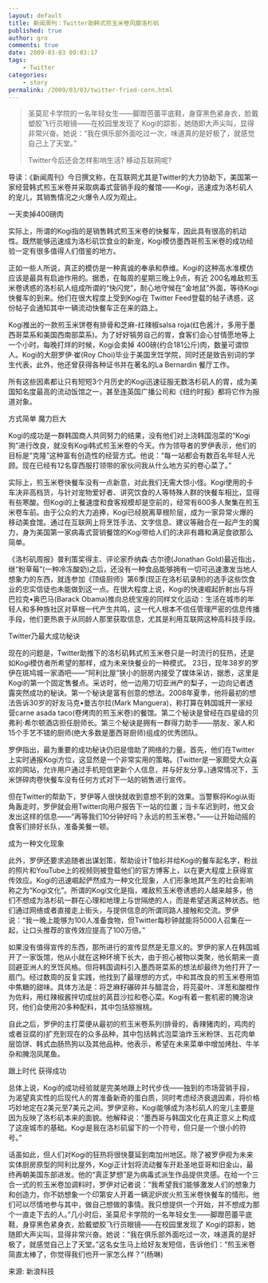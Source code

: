 ```yaml
---
layout: default
title: 新闻周刊：Twitter助韩式煎玉米卷风靡洛杉矶
published: true
author: gro
comments: true
date: 2009-03-03 09:03:17
tags:
    - Twitter
categories:
    - story
permalink: /2009/03/03/twitter-fried-corn.html
---
```

> 圣莫尼卡学院的一名年轻女生——脚蹬芭蕾平底鞋，身穿黑色紧身衣，脸戴塑胶飞行员眼镜——在校园里发现了 Kogi的踪影，她随即大声尖叫，显得非常兴奋。她说：“我在俱乐部外面吃过一次，味道真的是好极了，就感觉自己上了天堂。”
> 
> Twitter今后还会怎样影响生活? 移动互联网呢?

导读：《新闻周刊》今日撰文称，在互联网尤其是Twitter的大力协助下，美国第一家经营韩式煎玉米卷并采取病毒式营销手段的餐馆——Kogi，迅速成为洛杉矶人的宠儿，其销售情况之火爆令人叹为观止。 

一天卖掉400磅肉 

实际上，所谓的Kogi指的是销售韩式煎玉米卷的快餐车，因此具有很高的机动性。既然能够迅速成为洛杉矶饮食业的新宠，Kogi模仿墨西哥煎玉米卷的成功经验一定有很多值得人们借鉴的地方。 

正如一些人所说，真正的模仿是一种真诚的奉承和恭维。Kogi的这种高水准模仿应该是最具有启迪作用的。据悉，在每周的星期三晚上9点，有近 200名难敌煎玉米卷诱惑的洛杉矶人组成所谓的“快闪党”，耐心地守候在“金地鼠”外面，等待Kogi快餐车的到来。他们在很大程度上受到Kogi在 Twitter Feed登载的帖子诱惑，这份帖子会通知其中一辆流动快餐车正在来的路上。 



Kogi推出的一款煎玉米饼卷有排骨和芝麻-红辣椒salsa roja(红色酱汁，多用于墨西哥菜系和美国西南部菜系)。为了好好犒劳自己的胃，食客们会心甘情愿地等上一个小时。每晚打烊的时候，Kogi会卖掉 400磅(约合181公斤)肉，数量可谓惊人。Kogi的大厨罗伊·崔(Roy Choi)毕业于美国烹饪学院，同时还是致告别词的学生代表，此外，他还曾获得各种证书并在著名的La Bernardin 餐厅工作。 

所有这些因素都让只有短短3个月历史的Kogi迅速征服无数洛杉矶人的胃，成为美国知名度最高的流动饭馆之一，甚至连英国广播公司和《纽约时报》都将它作为报道对象。 

方式简单 魔力巨大 

Kogi的成功是一群韩国商人共同努力的结果，没有他们对上浇韩国泡菜的“Kogi狗”进行改良，就没有Kogi韩式煎玉米卷的今天。作为领导者的罗伊表示，他们的目标是“克隆”这种富有创造性的经营方式。他说：“每一站都会有数百名年轻人光顾。现在已经有12名穿西服打领带的家伙问我从什么地方买的卷心菜了。” 

实际上，煎玉米卷快餐车没有一点新意，对此我们无需大惊小怪。Kogi使用的卡车决非高档货，与针对宠物爱好者、讲究饮食的人等特殊人群的快餐车相比，显得有些寒酸。但Kogi的上餐速度和食客规模却是空前的，经常有600多人聚集在煎玉米卷车前。由于公众的大力追捧，Kogi已经脱离草根阶层，成为一家异常火爆的移动美食馆。通过在互联网上将烹饪手法、文字信息、建议等融合在一起产生的魔力，身为美国第一家病毒式营销餐馆的Kogi带给人们的决非有趣和满足食欲那么简单。 

《洛杉矶周报》普利策奖得主、评论家乔纳森·古尔德(Jonathan Gold)最近指出，继“粉草莓”(一种冷冻酸奶)之后，还没有一种食品能够拥有一切可迅速激发当地人想象力的东西，就连参加《顶级厨师》第6季(现正在洛杉矶录制)的选手这些饮食业的忠实信徒也未能做到这一点。在很大程度上说，Kogi的快速崛起折射出与将巴拉克•奥巴马(Barack Obama)推向总统宝座的同样文化运动：生活在城市的年轻人和多种族社区对草根一代产生共鸣，这一代人根本不信任管理严密的信息传播手段，他们更热衷于从同龄人那里获取信息，尤其是利用互联网这种高科技手段。 

Twitter乃最大成功秘诀 

现在的问题是，Twitter助推下的洛杉矶韩式煎玉米卷只是一时流行的狂热，还是如Kogi模仿者所希望的那样，成为未来快餐业的一种模式。 23日，现年38岁的罗伊在斑鸠城一家酒吧——“阿利比屋”狭小的厨房内接受了媒体采访，据悉，这里是Kogi的第一个固定售餐点。采访时，他一边用刀切亚洲产的梨子，一边向记者透露突然成功的秘诀。第一个秘诀是富有创意的想法。2008年夏季，他将最初的想法告诉30岁的好友马克•曼古尔拉(Mark Manguera)，称打算在韩国城开一家经营carne asada taco(卷烤肉的煎玉米卷)的餐馆。第二个秘诀是曾经在四星级的贝弗利·希尔顿酒店担任厨师长。第三个秘诀是拥有一群得力助手——朋友、家人和15个手艺不错的厨师(绝大多数是墨西哥厨师)组成的优秀团队。 

罗伊指出，最为重要的成功秘诀仍旧是借助了网络的力量。首先，他们在Twitter上实时通报Kogi方位，这显然是一个非常实用的策略。(Twitter是一家颇受大众喜欢的网站，允许用户通过手机短信更新个人信息，并与好友分享。)通常情况下，玉米饼碎肉卷快餐车没有任何方式对下一站的销售进行宣传。 

但在Twitter的帮助下，罗伊等人很快就收到意想不到的效果。当警察将Kogi从街角轰走时，罗伊就会用Twitter向用户报告下一站的位置；当卡车迟到时，他又会发出这样的信息——“再等我们10分钟好吗？永远的煎玉米卷。”——让开始动摇的食客们排好长队，准备美餐一顿。 

成为一种文化现象 

此外，罗伊还要求追随者出谋划策，帮助设计T恤衫并给Kogi的餐车起名字，粉丝的照片和YouTube上的视频则被登载他们的官方博客上，以在更大程度上获得宣传效应。Kogi的迅速崛起俨然成为一种文化现象，人们形象地其产生的社会影响称之为“Kogi文化”。所谓的Kogi文化是指，难敌煎玉米卷诱惑的人越来越多，他们不想成为洛杉矶一群在心理和地理上与世隔绝的人，而是希望逃离这种状态。他们通过网络或者直接走上街头，与提供信息的所谓同路人接触和交流。罗伊说：“我一晚上能够为100人准备食物，但Twitter每秒钟就能将5000人召集在一起，让口头推荐的宣传效应提高了100万倍。” 

如果没有值得宣传的东西，那所进行的宣传显然是无意义的。罗伊的家人在韩国城开了一家饭馆，他从小就在这种环境下长大，由于担心被物以类聚，他长期来一直回避亚洲人的烹饪风格。但将韩国调料引入墨西哥菜系的想法却最终为他打开了一扇门。经过数周的反复实践，他找到了最理想的方式，中和其改良的煎玉米卷用馅中焦糖的甜味。具体方法是：将芝麻籽碾碎并与醋混合，将芫荽叶、洋葱和酸橙作为佐料，用红辣椒酱拌切成丝的莴苣沙拉和卷心菜。Kogi有着一套机密的腌泡诀窍，他们会使用20多种配料，其中包括猕猴桃。 

自此之后，罗伊的主打菜便从最初的煎玉米卷系列(排骨的，香辣猪肉的，鸡肉的或者豆腐的)扩充到现在的众多品种，其中包括韩式泡菜油炸玉米粉饼、五花肉单层馅饼、韩式血肠热狗以及其他品种。他表示，希望在未来菜单中增加烤肚、牛羊杂和腌泡凤尾鱼。 

跟上时代 获得成功 

总体上说，Kogi的成功经验就是完美地跟上时代步伐——独到的市场营销手段，为渴望真实性的后现代人的胃准备新奇的蛋白质，同时考虑经济衰退因素，将价格巧妙地定在2美元至7美元之间。罗伊坚称，Kogi能够成为洛杉矶人的宠儿主要是因为反映了洛杉矶本来的面貌。他解释说：“墨西哥与韩国文化在真正意义上构成了这座城市的基础。Kogi是我在洛杉矶留下的一个符号，但只是一个很小的符号。” 

话虽如此，但人们对Kogi的狂热将很快蔓延到南加州地区。除了被罗伊视为未来实体厨房原型的阿利比屋外，Kogi正计划将流动餐车开赴圣地亚哥和旧金山，最终再朝美国东部进发。他的“真正梦想”是为病毒式派生作品提供灵感。在给一个三合一式的煎玉米卷加调料时，罗伊对记者说：“我希望我们能够激发人们的想象力和创造力，你不妨想象一个印第安人开着一辆泥炉炭火煎玉米卷快餐车的情形。他们可以尽情地参与其中，做自己想做的事情。我只想提供一个开始，并不想成为那个一直走下去的人。”几小时后，圣莫尼卡学院的一名年轻女生——脚蹬芭蕾平底鞋，身穿黑色紧身衣，脸戴塑胶飞行员眼镜——在校园里发现了 Kogi的踪影，她随即大声尖叫，显得非常兴奋。她说：“我在俱乐部外面吃过一次，味道真的是好极了，就感觉自己上了天堂。”这名女生马上给好友发短信，告诉他们：“煎玉米卷简直太棒了，你觉得我们也开一家怎么样？”(杨琳)

来源: 新浪科技